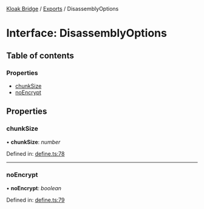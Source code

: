 [Kloak Bridge](../README.md) / [Exports](../modules.md) / DisassemblyOptions

# Interface: DisassemblyOptions

## Table of contents

### Properties

- [chunkSize](disassemblyoptions.md#chunksize)
- [noEncrypt](disassemblyoptions.md#noencrypt)

## Properties

### chunkSize

• **chunkSize**: *number*

Defined in: [define.ts:78](https://github.com/CoNET-project/kloak-bridge/blob/ba2af30/src/define.ts#L78)

___

### noEncrypt

• **noEncrypt**: *boolean*

Defined in: [define.ts:79](https://github.com/CoNET-project/kloak-bridge/blob/ba2af30/src/define.ts#L79)
